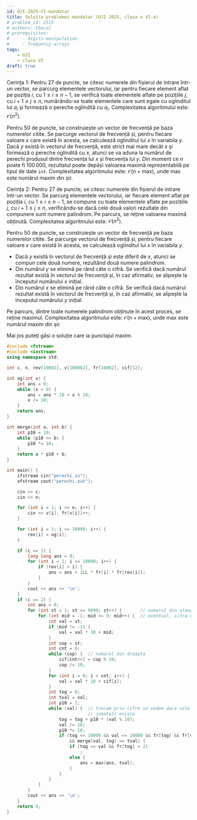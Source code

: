 ```yaml
---
id: OJI-2025-VI-mandatar
title: Soluția problemei mandatar (OJI 2025, clasa a VI-a)
# problem_id: 2515
# authors: [boca]
# prerequisites:
#     - digits-manipulation
#     - frequency-arrays
tags:
    - OJI
    - clasa VI
draft: true
---
```


Cerința 1: Pentru 27 de puncte, se citesc numerele din fișierul de intrare
într-un vector, se parcurg elementele vectorului, iar pentru fiecare element
aflat pe poziția $i$, cu $1 \leq i \leq n - 1$, se verifică toate elementele
aflate pe pozițiile $j$, cu $i + 1 \leq j \leq n$, numărându-se toate elementele
care sunt egale cu oglinditul lui $a_i$ și formează o pereche oglindită cu
$a_i$. Complexitatea algoritmului este: $\mathcal{O}(n^2)$.

Pentru 50 de puncte, se construiește un vector de frecvență pe baza numerelor
citite. Se parcurge vectorul de frecvență și, pentru fiecare valoare $x$ care
există în acesta, se calculează oglinditul lui $x$ în variabila $y$. Dacă $y$
există în vectorul de frecvență, este strict mai mare decât $x$ și formează o
pereche oglindită cu $x$, atunci se va aduna la numărul de perechi produsul
dintre frecvența lui $x$ și frecvența lui $y$. Din moment ce $n$ poate fi
$100\,000$, rezultatul poate depăși valoarea maximă reprezentabilă pe tipul de
date `int`. Complexitatea algoritmului este: $\mathcal{O}(n + \text{max})$, unde
$\text{max}$ este numărul maxim din șir.

Cerința 2: Pentru 27 de puncte, se citesc numerele din fișierul de intrare
într-un vector. Se parcurg elementele vectorului, iar fiecare element aflat pe
poziția $i$, cu $1 \leq i \leq n - 1$, se compune cu toate elementele aflate pe
pozițiile $j$, cu $i + 1 \leq j \leq n$, verificându-se dacă cele două valori
rezultate din compunere sunt numere palindrom. Pe parcurs, se reține valoarea
maximă obținută. Complexitatea algoritmului este: $\mathcal{O}(n^2)$.

Pentru 50 de puncte, se construiește un vector de frecvență pe baza numerelor
citite. Se parcurge vectorul de frecvență și, pentru fiecare valoare $x$ care
există în acesta, se calculează oglinditul lui $x$ în variabila $y$.

-   Dacă $y$ există în vectorul de frecvență și este diferit de $x$, atunci se
    compun cele două numere, rezultând două numere palindrom.
-   Din numărul $y$ se elimină pe rând câte o cifră. Se verifică dacă numărul
    rezultat există în vectorul de frecvență și, în caz afirmativ, se alipește la
    începutul numărului $x$ inițial.
-   Din numărul $x$ se elimină pe rând câte o cifră. Se verifică dacă numărul
    rezultat există în vectorul de frecvență și, în caz afirmativ, se alipește la
    începutul numărului $y$ inițial.

Pe parcurs, dintre toate numerele palindrom obținute în acest proces, se reține
maximul. Complexitatea algoritmului este: $\mathcal{O}(n + \text{max})$, unde
$\text{max}$ este numărul maxim din șir.

Mai jos puteți găsi o soluție care ia punctajul maxim.

```cpp
#include <fstream>
#include <iostream>
using namespace std;

int c, n, rev[10002], v[100002], fr[10002], cif[12];

int og(int x) {
    int ans = 0;
    while (x > 0) {
        ans = ans * 10 + x % 10;
        x /= 10;
    }
    return ans;
}

int merge(int a, int b) {
    int p10 = 10;
    while (p10 <= b) {
        p10 *= 10;
    }
    return a * p10 + b;
}

int main() {
    ifstream cin("perechi.in");
    ofstream cout("perechi.out");

    cin >> c;
    cin >> n;

    for (int i = 1; i <= n; i++) {
        cin >> v[i], fr[v[i]]++;
    }

    for (int i = 1; i <= 10000; i++) {
        rev[i] = og(i);
    }

    if (c == 1) {
        long long ans = 0;
        for (int i = 1; i <= 10000; i++) {
            if (rev[i] > i) {
                ans = ans + 1LL * fr[i] * fr[rev[i]];
            }
        }
        cout << ans << '\n';
    }
    if (c == 2) {
        int ans = 0;
        for (int st = 1; st <= 9999; st++) {       // numarul din stanga
            for (int mid = -1; mid <= 9; mid++) {  // eventual, cifra din mijloc
                int val = st;
                if (mid != -1) {
                    val = val * 10 + mid;
                }
                int cop = st;
                int cnt = 0;
                while (cop) {  // numarul din dreapta
                    cif[cnt++] = cop % 10;
                    cop /= 10;
                }
                for (int i = 0; i < cnt; i++) {
                    val = val * 10 + cif[i];
                }
                int tog = 0;
                int tval = val;
                int p10 = 1;
                while (val) {  // trecem prin cifre sa vedem daca cele doua
                               // jumatati exista
                    tog = tog + p10 * (val % 10);
                    val /= 10;
                    p10 *= 10;
                    if (tog <= 10000 && val <= 10000 && fr[tog] && fr[val]
                        && merge(val, tog) == tval) {
                        if (tog == val && fr[tog] < 2)
                            ;
                        else {
                            ans = max(ans, tval);
                        }
                    }
                }
            }
        }
        cout << ans << '\n';
    }
    return 0;
}
```
